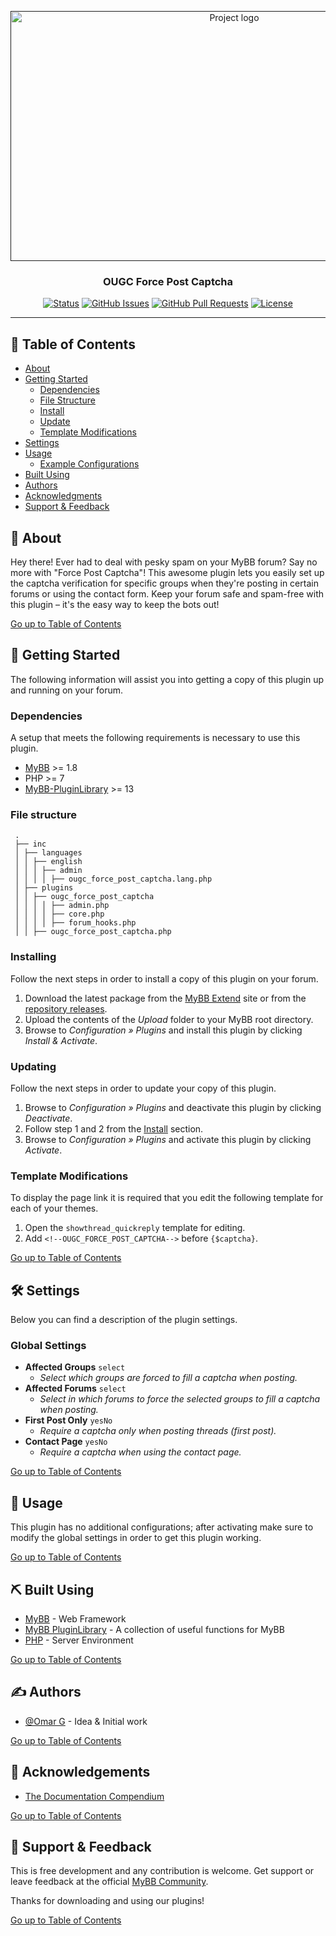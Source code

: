 <p align="center">
    <a href="" rel="noopener">
        <img width="700" height="400" src="https://github.com/OUGC-Network/OUGC-Force-Post-Captcha/assets/1786584/02ce7455-3680-4df3-9dc6-0285c465b619" alt="Project logo">
    </a>
</p>

<h3 align="center">OUGC Force Post Captcha</h3>

<div align="center">

[![Status](https://img.shields.io/badge/status-active-success.svg)]()
[![GitHub Issues](https://img.shields.io/github/issues/OUGC-Network/OUGC-Force-Post-Captcha.svg)](./issues)
[![GitHub Pull Requests](https://img.shields.io/github/issues-pr/OUGC-Network/OUGC-Force-Post-Captcha.svg)](./pulls)
[![License](https://img.shields.io/badge/license-GPL-blue)](/LICENSE)

</div>

---

## 📜 Table of Contents <a name = "table_of_contents"></a>

- [About](#about)
- [Getting Started](#getting_started)
    - [Dependencies](#dependencies)
    - [File Structure](#file_structure)
    - [Install](#install)
    - [Update](#update)
    - [Template Modifications](#template_modifications)
- [Settings](#settings)
- [Usage](#usage)
    - [Example Configurations](#usage_examples)
- [Built Using](#built_using)
- [Authors](#authors)
- [Acknowledgments](#acknowledgement)
- [Support & Feedback](#support)

## 🚀 About <a name = "about"></a>

Hey there! Ever had to deal with pesky spam on your MyBB forum? Say no more with "Force Post Captcha"! This awesome
plugin lets you easily set up the captcha verification for specific groups when they're posting in certain forums or
using the contact form. Keep your forum safe and spam-free with this plugin – it's the easy way to keep the bots out!

[Go up to Table of Contents](#table_of_contents)

## 📍 Getting Started <a name = "getting_started"></a>

The following information will assist you into getting a copy of this plugin up and running on your forum.

### Dependencies <a name = "dependencies"></a>

A setup that meets the following requirements is necessary to use this plugin.

- [MyBB](https://mybb.com/) >= 1.8
- PHP >= 7
- [MyBB-PluginLibrary](https://github.com/frostschutz/MyBB-PluginLibrary) >= 13

### File structure <a name = "file_structure"></a>

  ```
   .
   ├── inc
   │ ├── languages
   │ │ ├── english
   │ │ │ ├── admin
   │ │ │ │ ├── ougc_force_post_captcha.lang.php
   │ ├── plugins
   │ │ ├── ougc_force_post_captcha
   │ │ │ │ ├── admin.php
   │ │ │ │ ├── core.php
   │ │ │ │ ├── forum_hooks.php
   │ │ ├── ougc_force_post_captcha.php
   ```

### Installing <a name = "install"></a>

Follow the next steps in order to install a copy of this plugin on your forum.

1. Download the latest package from the [MyBB Extend](https://community.mybb.com/mods.php?action=view&pid=1403) site or
   from the [repository releases](https://github.com/OUGC-Network/OUGC-Force-Post-Captcha/releases/latest).
2. Upload the contents of the _Upload_ folder to your MyBB root directory.
3. Browse to _Configuration » Plugins_ and install this plugin by clicking _Install & Activate_.

### Updating <a name = "update"></a>

Follow the next steps in order to update your copy of this plugin.

1. Browse to _Configuration » Plugins_ and deactivate this plugin by clicking _Deactivate_.
2. Follow step 1 and 2 from the [Install](#install) section.
3. Browse to _Configuration » Plugins_ and activate this plugin by clicking _Activate_.

### Template Modifications <a name = "template_modifications"></a>

To display the page link it is required that you edit the following template for each of your themes.

1. Open the `showthread_quickreply` template for editing.
2. Add `<!--OUGC_FORCE_POST_CAPTCHA-->` before `{$captcha}`.

[Go up to Table of Contents](#table_of_contents)

## 🛠 Settings <a name = "settings"></a>

Below you can find a description of the plugin settings.

### Global Settings

- **Affected Groups** `select`
    - _Select which groups are forced to fill a captcha when posting._
- **Affected Forums** `select`
    - _Select in which forums to force the selected groups to fill a captcha when posting._
- **First Post Only** `yesNo`
    - _Require a captcha only when posting threads (first post)._
- **Contact Page** `yesNo`
    - _Require a captcha when using the contact page._

[Go up to Table of Contents](#table_of_contents)

## 📖 Usage <a name="usage"></a>

This plugin has no additional configurations; after activating make sure to modify the global settings in order to get
this plugin working.

[Go up to Table of Contents](#table_of_contents)

## ⛏ Built Using <a name = "built_using"></a>

- [MyBB](https://mybb.com/) - Web Framework
- [MyBB PluginLibrary](https://github.com/frostschutz/MyBB-PluginLibrary) - A collection of useful functions for MyBB
- [PHP](https://www.php.net/) - Server Environment

[Go up to Table of Contents](#table_of_contents)

## ✍️ Authors <a name = "authors"></a>

- [@Omar G](https://github.com/Sama34) - Idea & Initial work

[Go up to Table of Contents](#table_of_contents)

## 🎉 Acknowledgements <a name = "acknowledgement"></a>

- [The Documentation Compendium](https://github.com/kylelobo/The-Documentation-Compendium)

[Go up to Table of Contents](#table_of_contents)

## 🎈 Support & Feedback <a name="support"></a>

This is free development and any contribution is welcome. Get support or leave feedback at the
official [MyBB Community](https://community.mybb.com/thread-229893.html).

Thanks for downloading and using our plugins!

[Go up to Table of Contents](#table_of_contents)